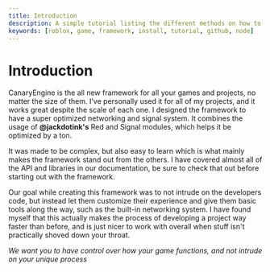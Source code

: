 ```yaml
---
title: Introduction
description: A simple tutorial listing the different methods on how to install CanaryEngine
keywords: [roblox, game, framework, install, tutorial, github, node]
---
```


# Introduction

CanaryEngine is the all new framework for all your games and projects, no matter the size of them. I've personally used it for all of my projects, and it works great despite the scale of each one. I designed the framework to have a super optimized networking and signal system. It combines the usage of **@jackdotink's** Red and Signal modules, which helps it be optimized by a ton.

It was made to be complex, but also easy to learn which is what mainly makes the framework stand out from the others. I have covered almost all of the API and libraries in our documentation, be sure to check that out before starting out with the framework.

Our goal while creating this framework was to not intrude on the developers code, but instead let them customize their experience and give them basic tools along the way, such as the built-in networking system. I have found myself that this actually makes the process of developing a project way faster than before, and is just nicer to work with overall when stuff isn't practically shoved down your throat.

*We want you to have control over how your game functions, and not intrude on your unique process*